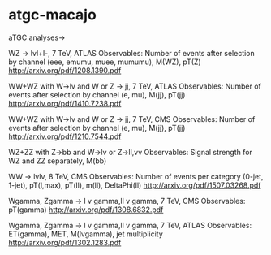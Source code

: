 # atgc-macajo
aTGC analyses->

WZ -> lvl+l-, 7 TeV, ATLAS 
Observables: Number of events after selection by channel (eee, emumu, muee, mumumu), M(WZ), pT(Z)
http://arxiv.org/pdf/1208.1390.pdf

WW+WZ with W->lv and W or Z -> jj, 7 TeV, ATLAS
Observables: Number of events after selection by channel (e, mu), M(jj), pT(jj)
http://arxiv.org/pdf/1410.7238.pdf

WW+WZ with W->lv and W or Z -> jj, 7 TeV, CMS
Observables: Number of events after selection by channel (e, mu), M(jj), pT(jj)
http://arxiv.org/pdf/1210.7544.pdf

WZ+ZZ with Z->bb and W->lv or Z->ll,vv
Observables: Signal strength for WZ and ZZ separately, M(bb)

WW -> lvlv, 8 TeV, CMS
Observables: Number of events per category (0-jet, 1-jet), pT(l,max), pT(ll), m(ll), DeltaPhi(ll)
http://arxiv.org/pdf/1507.03268.pdf

Wgamma, Zgamma -> l v gamma,ll v gamma, 7 TeV, CMS
Observables: pT(gamma) 
http://arxiv.org/pdf/1308.6832.pdf

Wgamma, Zgamma -> l v gamma,ll v gamma, 7 TeV, ATLAS
Observables: ET(gamma), MET, M(lvgamma), jet multiplicity
http://arxiv.org/pdf/1302.1283.pdf

